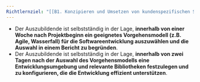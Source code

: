 ```yaml
---
Richtlernziel: "[[B1. Konzipieren und Umsetzen von kundenspezifischen Softwareanwendungen]]"
---
```

- Der Auszubildende ist selbstständig in der Lage, **innerhalb von einer Woche nach Projektbeginn ein geeignetes Vorgehensmodell (z.B. Agile, Wasserfall) für die Softwareentwicklung auszuwählen und die Auswahl in einem Bericht zu begründen**.
- Der Auszubildende ist selbstständig in der Lage, **innerhalb von zwei Tagen nach der Auswahl des Vorgehensmodells eine Entwicklungsumgebung und relevante Bibliotheken festzulegen und zu konfigurieren, die die Entwicklung effizient unterstützen**.